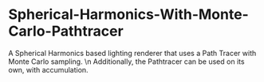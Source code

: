 # Spherical-Harmonics-With-Monte-Carlo-Pathtracer
A Spherical Harmonics based lighting renderer that uses a Path Tracer with Monte Carlo sampling. 
\n Additionally, the Pathtracer can be used on its own, with accumulation.
